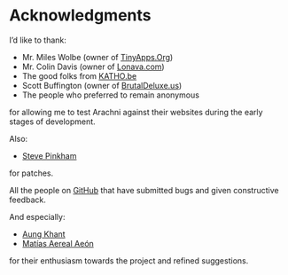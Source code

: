 # Acknowledgments

I’d like to thank:

- Mr. Miles Wolbe (owner of [TinyApps.Org](http://tinyapps.org/))
- Mr. Colin Davis (owner of [Lonava.com](http://lonava.com/))
- The good folks from [KATHO.be](http://www.katho.be/)
- Scott Buffington (owner of [BrutalDeluxe.us](http://brutaldeluxe.us/))
- The people who preferred to remain anonymous

for allowing me to test Arachni against their websites during the early stages of development.

Also:

- [Steve Pinkham](http://github.com/spinkham)

for patches.

All the people on [GitHub](http://github.com/Zapotek/arachni/issues) 
that have submitted bugs and given constructive feedback.

And especially:

- [Aung Khant](mailto:aungkhant@yehg.net)
- [Matías Aereal Aeón](http://mfsec.com.ar/)

for their enthusiasm towards the project and refined suggestions.
